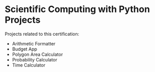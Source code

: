 # Scientific Computing with Python Projects

Projects related to this certification:

   + Arithmetic Formatter<br />
   + Budget App<br />
   + Polygon Area Calculator<br />
   + Probability Calculator<br />
   + Time Calculator
   
